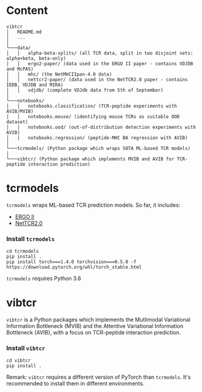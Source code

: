 # Content
```
vibtcr
│   README.md
│   ... 
│   
└───data/
│   │   alpha-beta-splits/ (all TCR data, split in two disjoint sets: alpha+beta, beta-only)
│   │   ergo2-paper/ (data used in the ERGO II paper - contains VDJDB and McPAS)
│   │   mhc/ (the NetMHCIIpan-4.0 data)
│   │   nettcr2-paper/ (data used in the NetTCR2.0 paper - contains IEDB, VDJDB and MIRA)
│   │   vdjdb/ (complete VDJdb data from 5th of September)
│   
└───notebooks/
│   │   notebooks.classification/ (TCR-peptide experiments with AVIB/MVIB)
|   │   notebooks.mouse/ (identifying mouse TCRs as suitable OOD dataset)
│   │   notebooks.ood/ (out-of-distribution detection experiments with AVIB)
│   │   notebooks.regression/ (peptide-MHC BA regression with AVIB)
│   
└───tcrmodels/ (Python package which wraps SOTA ML-based TCR models)
│   
└───vibtcr/ (Python package which implements MVIB and AVIB for TCR-peptide interaction prediction)
```

# tcrmodels
`tcrmodels` wraps ML-based TCR prediction models.
So far, it includes:
* [ERGO II](https://github.com/IdoSpringer/ERGO-II)
* [NetTCR2.0](https://github.com/mnielLab/NetTCR-2.0)

### Install `tcrmodels`
```
cd tcrmodels
pip install .
pip install torch===1.4.0 torchvision===0.5.0 -f https://download.pytorch.org/whl/torch_stable.html
```

`tcrmodels` requires Python 3.6

# vibtcr
`vibtcr` is a Python packages which implements the Mutlimodal Variational Information 
Bottleneck (MVIB) and the Attentive Variational Information Bottleneck (AVIB), with a focus on
TCR-peptide interaction prediction.

### Install `vibtcr`
```
cd vibtcr
pip install .
```
Remark: `vibtcr` requires a different version of PyTorch than `tcrmodels`. It's recommended to install them in different environments.
